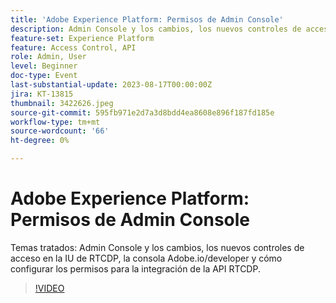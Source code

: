 ```yaml
---
title: 'Adobe Experience Platform: Permisos de Admin Console'
description: Admin Console y los cambios, los nuevos controles de acceso en la IU de RTCDP, la consola Adobe.io/developer y cómo configurar los permisos para la integración de la API RTCDP.
feature-set: Experience Platform
feature: Access Control, API
role: Admin, User
level: Beginner
doc-type: Event
last-substantial-update: 2023-08-17T00:00:00Z
jira: KT-13815
thumbnail: 3422626.jpeg
source-git-commit: 595fb971e2d7a3d8bdd4ea8608e896f187fd185e
workflow-type: tm+mt
source-wordcount: '66'
ht-degree: 0%

---
```


# Adobe Experience Platform: Permisos de Admin Console

Temas tratados: Admin Console y los cambios, los nuevos controles de acceso en la IU de RTCDP, la consola Adobe.io/developer y cómo configurar los permisos para la integración de la API RTCDP.

>[!VIDEO](https://video.tv.adobe.com/v/3422626/?learn=on)
